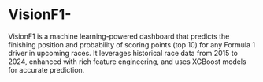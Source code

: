 # VisionF1-
VisionF1 is a machine learning-powered dashboard that predicts the finishing position and probability of scoring points (top 10) for any Formula 1 driver in upcoming races. It leverages historical race data from 2015 to 2024, enhanced with rich feature engineering, and uses XGBoost models for accurate prediction.
